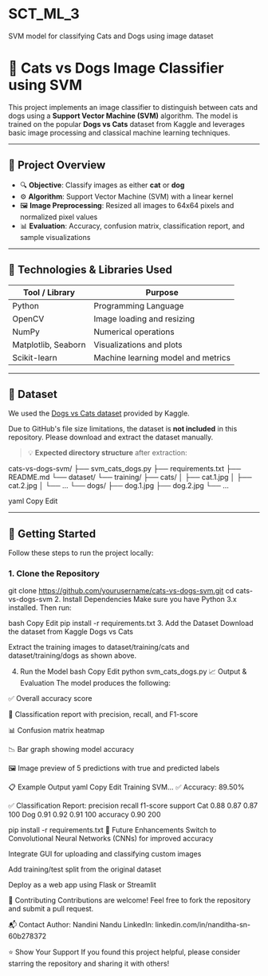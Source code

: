 # SCT_ML_3
SVM model for classifying Cats and Dogs using image dataset
# 🐶 Cats vs Dogs Image Classifier using SVM

This project implements an image classifier to distinguish between cats and dogs using a **Support Vector Machine (SVM)** algorithm. The model is trained on the popular **Dogs vs Cats** dataset from Kaggle and leverages basic image processing and classical machine learning techniques.

---

## 📌 Project Overview

- 🔍 **Objective**: Classify images as either **cat** or **dog**
- ⚙️ **Algorithm**: Support Vector Machine (SVM) with a linear kernel
- 🖼️ **Image Preprocessing**: Resized all images to 64x64 pixels and normalized pixel values
- 📊 **Evaluation**: Accuracy, confusion matrix, classification report, and sample visualizations

---

## 🧠 Technologies & Libraries Used

| Tool / Library      | Purpose                              |
|---------------------|--------------------------------------|
| Python              | Programming Language                 |
| OpenCV              | Image loading and resizing           |
| NumPy               | Numerical operations                 |
| Matplotlib, Seaborn | Visualizations and plots             |
| Scikit-learn        | Machine learning model and metrics   |

---

## 📁 Dataset

We used the [Dogs vs Cats dataset](https://www.kaggle.com/c/dogs-vs-cats/data) provided by Kaggle.

Due to GitHub's file size limitations, the dataset is **not included** in this repository. Please download and extract the dataset manually.

> 💡 **Expected directory structure** after extraction:

cats-vs-dogs-svm/
├── svm_cats_dogs.py
├── requirements.txt
├── README.md
└── dataset/
└── training/
├── cats/
│ ├── cat.1.jpg
│ ├── cat.2.jpg
│ └── ...
└── dogs/
├── dog.1.jpg
├── dog.2.jpg
└── ...

yaml
Copy
Edit

---

## 🚀 Getting Started

Follow these steps to run the project locally:

### 1. Clone the Repository


git clone https://github.com/yourusername/cats-vs-dogs-svm.git
cd cats-vs-dogs-svm
2. Install Dependencies
Make sure you have Python 3.x installed. Then run:

bash
Copy
Edit
pip install -r requirements.txt
3. Add the Dataset
Download the dataset from Kaggle Dogs vs Cats

Extract the training images to dataset/training/cats and dataset/training/dogs as shown above.

4. Run the Model
bash
Copy
Edit
python svm_cats_dogs.py
📈 Output & Evaluation
The model produces the following:

✅ Overall accuracy score

🔢 Classification report with precision, recall, and F1-score

📊 Confusion matrix heatmap

📉 Bar graph showing model accuracy

🖼️ Image preview of 5 predictions with true and predicted labels

📋 Example Output
yaml
Copy
Edit
Training SVM...
✅ Accuracy: 89.50%

✅ Classification Report:
              precision    recall  f1-score   support
         Cat       0.88      0.87      0.87       100
         Dog       0.91      0.92      0.91       100
    accuracy                           0.90       200

pip install -r requirements.txt
🧩 Future Enhancements
Switch to Convolutional Neural Networks (CNNs) for improved accuracy

Integrate GUI for uploading and classifying custom images

Add training/test split from the original dataset

Deploy as a web app using Flask or Streamlit

🤝 Contributing
Contributions are welcome! Feel free to fork the repository and submit a pull request.

📬 Contact
Author: Nandini Nandu
LinkedIn: linkedin.com/in/nanditha-sn-60b278372

⭐ Show Your Support
If you found this project helpful, please consider starring the repository and sharing it with others!

